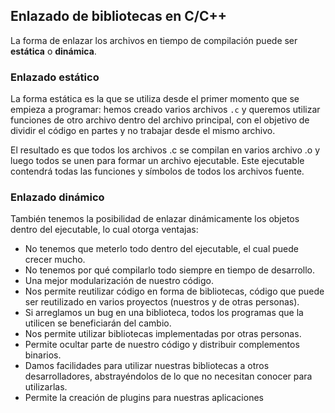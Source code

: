 ## Enlazado de bibliotecas en C/C++
La forma de enlazar los archivos en tiempo de compilación puede ser **estática** o **dinámica**.

### Enlazado estático
La forma estática es la que se utiliza desde el primer momento que se empieza a programar: hemos creado varios archivos `.c` y queremos utilizar funciones de otro archivo dentro del archivo principal, con el objetivo de dividir el código en partes y no trabajar desde el mismo archivo.

El resultado es que todos los archivos .c se compilan en varios archivo .o y luego todos se unen para formar un archivo ejecutable. Este ejecutable contendrá todas las funciones y símbolos de todos los archivos fuente.

### Enlazado dinámico
También tenemos la posibilidad de enlazar dinámicamente los objetos dentro del ejecutable, lo cual otorga ventajas:

- No tenemos que meterlo todo dentro del ejecutable, el cual puede crecer mucho.
- No tenemos por qué compilarlo todo siempre en tiempo de desarrollo.
- Una mejor modularización de nuestro código.
- Nos permite reutilizar código en forma de bibliotecas, código que puede ser reutilizado en varios proyectos (nuestros y de otras personas).
- Si arreglamos un bug en una biblioteca, todos los programas que la utilicen se beneficiarán del cambio.
- Nos permite utilizar bibliotecas implementadas por otras personas.
- Permite ocultar parte de nuestro código y distribuir complementos binarios.
- Damos facilidades para utilizar nuestras bibliotecas a otros desarrolladores, abstrayéndolos de lo que no necesitan conocer para utilizarlas.
- Permite la creación de plugins para nuestras aplicaciones